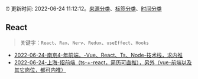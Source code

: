 :alarm_clock: 更新时间: 2022-06-24 11:12:12。[来源分类](../README.md)、[标签分类](../TAGS.md)、[时间分类](../TIMELINE.md)

## React


> 关键字：`React`、`Rax`、`Nerv`、`Redux`、`useEffect`、`Hooks`



- [2022-06-24-南京4-年前端，-Vue、React、Ts、Node-技术栈，求内推](https://www.v2ex.com/t/861971) 
- [2022-06-24-上海-招前端（ts-+-react，简历可直推），另外（vue-前端以及其它岗位，都可内推）](https://www.v2ex.com/t/861959) 